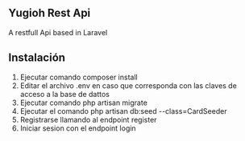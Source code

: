 

## Yugioh Rest Api

A restfull Api based in Laravel

##  Instalación

1. Ejecutar comando composer install
2. Editar el archivo .env en caso que corresponda con las claves de acceso a la base de dattos
3. Ejecutar comando php artisan migrate
4. Ejecutar el comando php artisan db:seed --class=CardSeeder
5. Registrarse llamando al endpoint register
6. Iniciar sesion con el endpoint login

